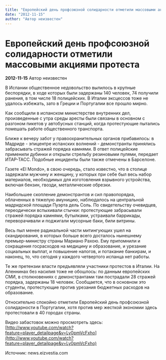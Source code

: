 ```yaml
---
title: "Европейский день профсоюзной солидарности отметили массовыми акциями протеста"
date: "2012-11-15"
author: "Автор неизвестен"
---
```


# Европейский день профсоюзной солидарности отметили массовыми акциями протеста

**2012-11-15** Автор неизвестен

В Испании общественное недовольство вылилось в крупные беспорядки, в ходе которых были задержаны 140 человек, 74 получили ранения, в том числе 18 полицейских. В Италии эксцессов тоже не удалось избежать, зато в Греции и Португалии все прошло мирно.

Как сообщили в испанском министерстве внутренних дел, произведенные с утра среды аресты были связаны в основном с разгоном пикетов у автобусных станций, когда протестующие пытались помешать работе общественного транспорта.

Ближе к вечеру забот у правоохранительных органов прибавилось: в Мадриде - эпицентре испанских волнений - демонстранты принялись забрасывать стражей порядка камнями. В ответ полицейские применили дубинки и открыли стрельбу резиновыми пулями, передает ИТАР-ТАСС. Подобные инциденты были также отмечены в Барселоне.

Газете «El Mondo», в свою очередь, стало известно, что в столице задержали мужчину и женщину, у которых при себе был весь набор материалов, необходимых для изготовления взрывного устройства, включая бензин, гвозди, металлические обрезки.

Наибольшее скопление демонстрантов и сил правопорядка, облаченных в тяжелую амуницию, наблюдалось на центральной мадридской площади Пуэрта дель Соль. По свидетельству очевидцев, переодически вспыхивали стычки: протестующие забрасывали стражей порядка камнями, бутылками, устраивали баррикады, переворачивали и поджигали мусорные баки, били витрины.

Весь пыл менее радикальной части митингующих ушел на скандирования, в которых больше всего досталось нынешнему премьер-министру страны Мариано Рахою. Ему припомнили и сокращения госрасходов на медицину и образование, и урезание социальных выплат, и повышение налогов, и потакание банкирам, и наконец, то, что сегодня у каждого четвертого испанца нет работы.

Те же претензии власти предъявляли участники протестов в Италии. На Апеннинах без насилия тоже не обошлось: по данным европейских СМИ, в столкновениях с демонстрантами там пострадали 28 стражей порядка, задержаны 18 человек. Сообщается, что в основном это студенты, протестующие против урезания бюджетных расходов на образование.

Относительно спокойно отметили Европейский день профсоюзной солидарности в Португалии, хотя против мер жесткой экономии здесь протестовали в 40 городах страны.

Видео забастовок можно просмотреть здесь: [http://www.youtube.com/watch?feature=player_detailpage&v=Ly0pmVcFxho](http://www.youtube.com/watch?feature=player_detailpage&v=Ly0pmVcFxho)

Источник: news.eizvestia.com